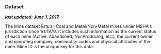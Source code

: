 ### Dataset
***last updated: June 1, 2017*** <br>

The Mine dataset lists all Coal and Metal/Non-Metal mines under MSHA's jurisdiction since 1/1/1970. It includes such information as the current status of each mine (Active, Abandoned, NonProducing, etc.), the current owner and operating company, commodity codes and physical attributes of the mine. Mine ID is the unique key for this data.
